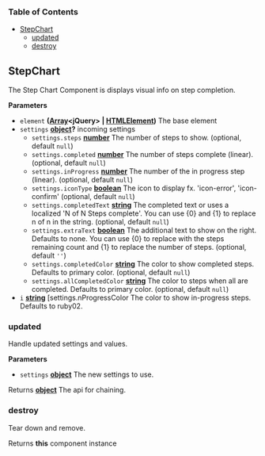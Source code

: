 <!-- Generated by documentation.js. Update this documentation by updating the source code. -->

### Table of Contents

-   [StepChart][1]
    -   [updated][2]
    -   [destroy][3]

## StepChart

The Step Chart Component is displays visual info on step completion.

**Parameters**

-   `element` **([Array][4]&lt;jQuery> | [HTMLElement][5])** The base element
-   `settings` **[object][6]?** incoming settings
    -   `settings.steps` **[number][7]** The number of steps to show. (optional, default `null`)
    -   `settings.completed` **[number][7]** The number of steps complete (linear). (optional, default `null`)
    -   `settings.inProgress` **[number][7]** The number of the in progress step (linear). (optional, default `null`)
    -   `settings.iconType` **[boolean][8]** The icon to display fx. 'icon-error', 'icon-confirm' (optional, default `null`)
    -   `settings.completedText` **[string][9]** The completed text or uses a localized 'N of N Steps complete'.
         You can use {0} and {1} to replace n of n in the string. (optional, default `null`)
    -   `settings.extraText` **[boolean][8]** The additional text to show on the right. Defaults to none. You
         can use {0} to replace with the steps remaining count and {1} to replace the number of steps. (optional, default `''`)
    -   `settings.completedColor` **[string][9]** The color to show completed steps. Defaults to primary color. (optional, default `null`)
    -   `settings.allCompletedColor` **[string][9]** The color to steps when all are completed. Defaults to primary color. (optional, default `null`)
-   `i` **[string][9]** \[settings.nProgressColor The color to show in-progress steps. Defaults to ruby02.

### updated

Handle updated settings and values.

**Parameters**

-   `settings` **[object][6]** The new settings to use.

Returns **[object][6]** The api for chaining.

### destroy

Tear down and remove.

Returns **this** component instance

[1]: #stepchart

[2]: #updated

[3]: #destroy

[4]: https://developer.mozilla.org/docs/Web/JavaScript/Reference/Global_Objects/Array

[5]: https://developer.mozilla.org/docs/Web/HTML/Element

[6]: https://developer.mozilla.org/docs/Web/JavaScript/Reference/Global_Objects/Object

[7]: https://developer.mozilla.org/docs/Web/JavaScript/Reference/Global_Objects/Number

[8]: https://developer.mozilla.org/docs/Web/JavaScript/Reference/Global_Objects/Boolean

[9]: https://developer.mozilla.org/docs/Web/JavaScript/Reference/Global_Objects/String
